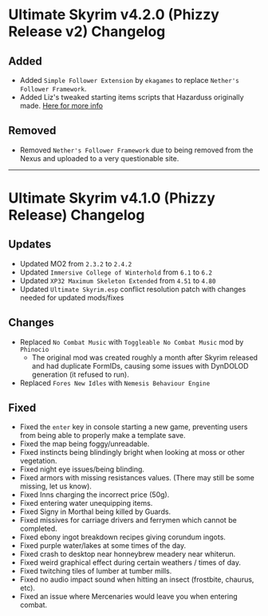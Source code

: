 # Ultimate Skyrim v4.2.0 (Phizzy Release v2) Changelog

## Added
- Added `Simple Follower Extension` by `ekagames` to replace `Nether's Follower Framework`.
- Added Liz's tweaked starting items scripts that Hazarduss  originally made. [Here for more info](https://cdn.discordapp.com/attachments/746090937167642696/861319688515878942/Extra_starting_items.txt)

## Removed
- Removed `Nether's Follower Framework` due to being removed from the Nexus and uploaded to a very questionable site.

-----

# Ultimate Skyrim v4.1.0 (Phizzy Release) Changelog

## Updates
- Updated MO2 from `2.3.2` to `2.4.2`
- Updated `Immersive College of Winterhold` from `6.1` to `6.2`
- Updated `XP32 Maximum Skeleton Extended` from `4.51` to `4.80`
- Updated `Ultimate Skyrim.esp` conflict resolution patch with changes needed for updated mods/fixes

## Changes
- Replaced `No Combat Music` with `Toggleable No Combat Music` mod by `Phinocio`
	- The original mod was created roughly a month after Skyrim released and had duplicate FormIDs, causing some issues with DynDOLOD generation (it refused to run).
- Replaced `Fores New Idles` with `Nemesis Behaviour Engine`

## Fixed
- Fixed the `enter` key in console starting a new game, preventing users from being able to properly make a template save.
- Fixed the map being foggy/unreadable.
- Fixed instincts being blindingly bright when looking at moss or other vegetation.
- Fixed night eye issues/being blinding.
- Fixed armors with missing resistances values. (There may still be some missing, let us know).
- Fixed Inns charging the incorrect price (50g).
- Fixed entering water unequipping items.
- Fixed Signy in Morthal being killed by Guards.
- Fixed missives for carriage drivers and ferrymen which cannot be completed.
- Fixed ebony ingot breakdown recipes giving corundum ingots.
- Fixed purple water/lakes at some times of the day.
- Fixed crash to desktop near honneybrew meadery near whiterun.
- Fixed weird graphical effect during certain weathers / times of day.
- Fixed twitching tiles of lumber at tumber mills.
- Fixed no audio impact sound when hitting an insect (frostbite, chaurus, etc).
- Fixed an issue where Mercenaries would leave you when entering combat.
